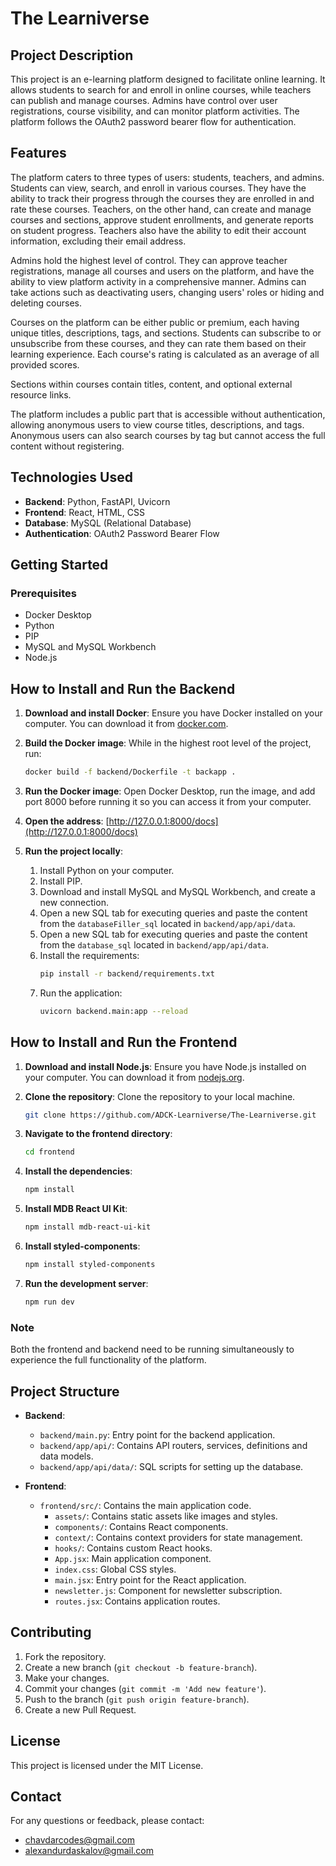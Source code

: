 # The Learniverse

## Project Description

This project is an e-learning platform designed to facilitate online learning. It allows students to search for and enroll in online courses, while teachers can publish and manage courses. Admins have control over user registrations, course visibility, and can monitor platform activities. The platform follows the OAuth2 password bearer flow for authentication.

## Features

The platform caters to three types of users: students, teachers, and admins. Students can view, search, and enroll in various courses. They have the ability to track their progress through the courses they are enrolled in and rate these courses. Teachers, on the other hand, can create and manage courses and sections, approve student enrollments, and generate reports on student progress. Teachers also have the ability to edit their account information, excluding their email address.

Admins hold the highest level of control. They can approve teacher registrations, manage all courses and users on the platform, and have the ability to view platform activity in a comprehensive manner. Admins can take actions such as deactivating users, changing users' roles or hiding and deleting courses.

Courses on the platform can be either public or premium, each having unique titles, descriptions, tags, and sections. Students can subscribe to or unsubscribe from these courses, and they can rate them based on their learning experience. Each course's rating is calculated as an average of all provided scores.

Sections within courses contain titles, content, and optional external resource links. 

The platform includes a public part that is accessible without authentication, allowing anonymous users to view course titles, descriptions, and tags. Anonymous users can also search courses by tag but cannot access the full content without registering.

## Technologies Used
- **Backend**: Python, FastAPI, Uvicorn
- **Frontend**: React, HTML, CSS
- **Database**: MySQL (Relational Database)
- **Authentication**: OAuth2 Password Bearer Flow

## Getting Started

### Prerequisites
- Docker Desktop
- Python
- PIP
- MySQL and MySQL Workbench
- Node.js

## How to Install and Run the Backend

1. **Download and install Docker**: Ensure you have Docker installed on your computer. You can download it from [docker.com](https://www.docker.com/).

2. **Build the Docker image**: While in the highest root level of the project, run:
    ```bash
    docker build -f backend/Dockerfile -t backapp .
    ```

3. **Run the Docker image**: Open Docker Desktop, run the image, and add port 8000 before running it so you can access it from your computer.

4. **Open the address**: [http://127.0.0.1:8000/docs](http://127.0.0.1:8000/docs)

5. **Run the project locally**:
    1. Install Python on your computer.
    2. Install PIP.
    3. Download and install MySQL and MySQL Workbench, and create a new connection.
    4. Open a new SQL tab for executing queries and paste the content from the `databaseFiller_sql` located in `backend/app/api/data`.
    5. Open a new SQL tab for executing queries and paste the content from the `database_sql` located in `backend/app/api/data`.
    6. Install the requirements:
        ```bash
        pip install -r backend/requirements.txt
        ```
    7. Run the application:
        ```bash
        uvicorn backend.main:app --reload
        ```

## How to Install and Run the Frontend

1. **Download and install Node.js**: Ensure you have Node.js installed on your computer. You can download it from [nodejs.org](https://nodejs.org/).

2. **Clone the repository**: Clone the repository to your local machine.
    ```bash
    git clone https://github.com/ADCK-Learniverse/The-Learniverse.git
    ```

3. **Navigate to the frontend directory**:
    ```bash
    cd frontend
    ```

4. **Install the dependencies**:
    ```bash
    npm install
    ```

5. **Install MDB React UI Kit**:
    ```bash
    npm install mdb-react-ui-kit
    ```

6. **Install styled-components**:
    ```bash
    npm install styled-components
    ```

7. **Run the development server**:
    ```bash
    npm run dev
    ```

### Note
Both the frontend and backend need to be running simultaneously to experience the full functionality of the platform.

## Project Structure

- **Backend**:
  - `backend/main.py`: Entry point for the backend application.
  - `backend/app/api/`: Contains API routers, services, definitions and data models.
  - `backend/app/api/data/`: SQL scripts for setting up the database.

- **Frontend**:
  - `frontend/src/`: Contains the main application code.
    - `assets/`: Contains static assets like images and styles.
    - `components/`: Contains React components.
    - `context/`: Contains context providers for state management.
    - `hooks/`: Contains custom React hooks.
    - `App.jsx`: Main application component.
    - `index.css`: Global CSS styles.
    - `main.jsx`: Entry point for the React application.
    - `newsletter.js`: Component for newsletter subscription.
    - `routes.jsx`: Contains application routes.

## Contributing
1. Fork the repository.
2. Create a new branch (`git checkout -b feature-branch`).
3. Make your changes.
4. Commit your changes (`git commit -m 'Add new feature'`).
5. Push to the branch (`git push origin feature-branch`).
6. Create a new Pull Request.

## License
This project is licensed under the MIT License.

## Contact
For any questions or feedback, please contact:
- [chavdarcodes@gmail.com](mailto:chavdarcodes@gmail.com)
- [alexandurdaskalov@gmail.com](mailto:alexandurdaskalov@gmail.com)
